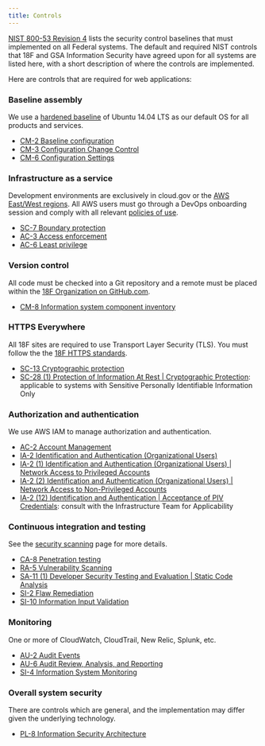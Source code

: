```yaml
---
title: Controls
---
```


[NIST 800-53 Revision 4](http://csrc.nist.gov/groups/SMA/fisma/controls.html) lists the security control baselines that must implemented on all Federal systems. The default and required NIST controls that 18F and GSA Information Security have agreed upon for all systems are listed here, with a short description of where the controls are implemented.

Here are controls that are required for web applications:

### Baseline assembly

We use a [hardened baseline](https://github.com/fisma-ready/ubuntu-lts) of Ubuntu 14.04 LTS as our default OS for all products and services.

* [CM-2 Baseline configuration](https://web.nvd.nist.gov/view/800-53/Rev4/control?controlName=CM-2)
* [CM-3 Configuration Change Control](https://web.nvd.nist.gov/view/800-53/Rev4/control?controlName=CM-3)
* [CM-6 Configuration Settings](https://web.nvd.nist.gov/view/800-53/Rev4/control?controlName=CM-6)

### Infrastructure as a service

Development environments are exclusively in cloud.gov or the [AWS East/West regions](https://18f.signin.aws.amazon.com/console). All AWS users must go through a DevOps onboarding session and comply with all relevant [policies of use](../../infrastructure/aws/).

* [SC-7 Boundary protection](https://web.nvd.nist.gov/view/800-53/Rev4/control?controlName=SC-7)
* [AC-3 Access enforcement](https://web.nvd.nist.gov/view/800-53/Rev4/control?controlName=AC-3)
* [AC-6 Least privilege](https://web.nvd.nist.gov/view/800-53/Rev4/control?controlName=AC-6)

### Version control

All code must be checked into a Git repository and a remote must be placed within the [18F Organization on GitHub.com](https://github.com/18F).

* [CM-8 Information system component inventory](https://web.nvd.nist.gov/view/800-53/Rev4/control?controlName=CM-8)

### HTTPS Everywhere

All 18F sites are required to use Transport Layer Security (TLS). You must follow the the [18F HTTPS standards](https://github.com/18F/https).

* [SC-13 Cryptographic protection](https://web.nvd.nist.gov/view/800-53/Rev4/control?controlName=SC-13)
* [SC-28 (1) Protection of Information At Rest &#124; Cryptographic Protection](https://web.nvd.nist.gov/view/800-53/Rev4/control?controlName=SC-28#enhancement-1): applicable to systems with Sensitive Personally Identifiable Information Only

### Authorization and authentication

We use AWS IAM to manage authorization and authentication.

* [AC-2 Account Management](https://web.nvd.nist.gov/view/800-53/Rev4/control?controlName=AC-2)
* [IA-2 Identification and Authentication (Organizational Users)](https://web.nvd.nist.gov/view/800-53/Rev4/control?controlName=IA-2)
* [IA-2 (1) Identification and Authentication (Organizational Users) &#124; Network Access to Privileged Accounts](https://web.nvd.nist.gov/view/800-53/Rev4/control?controlName=IA-2#enhancement-1)
* [IA-2 (2) Identification and Authentication (Organizational Users) &#124; Network Access to Non-Privileged Accounts](https://web.nvd.nist.gov/view/800-53/Rev4/control?controlName=IA-2#enhancement-2)
* [IA-2 (12) Identification and Authentication &#124; Acceptance of PIV Credentials](https://web.nvd.nist.gov/view/800-53/Rev4/control?controlName=IA-2#enhancement-12): consult with the Infrastructure Team for Applicability

### Continuous integration and testing

See the [security scanning](../../security/scanning/) page for more details.

* [CA-8 Penetration testing](https://web.nvd.nist.gov/view/800-53/Rev4/control?controlName=CA-8)
* [RA-5 Vulnerability Scanning](https://web.nvd.nist.gov/view/800-53/Rev4/control?controlName=RA-5)
* [SA-11 (1) Developer Security Testing and Evaluation &#124; Static Code Analysis](https://web.nvd.nist.gov/view/800-53/Rev4/control?controlName=SA-11#enhancement-1)
* [SI-2 Flaw Remediation](https://web.nvd.nist.gov/view/800-53/Rev4/control?controlName=SI-2)
* [SI-10 Information Input Validation](https://web.nvd.nist.gov/view/800-53/Rev4/control?controlName=SI-10)

### Monitoring

One or more of CloudWatch, CloudTrail, New Relic, Splunk, etc.

* [AU-2 Audit Events](https://web.nvd.nist.gov/view/800-53/Rev4/control?controlName=AU-2)
* [AU-6 Audit Review, Analysis, and Reporting](https://web.nvd.nist.gov/view/800-53/Rev4/control?controlName=AU-6)
* [SI-4 Information System Monitoring](https://web.nvd.nist.gov/view/800-53/Rev4/control?controlName=SI-4)

### Overall system security

There are controls which are general, and the implementation may differ given the underlying technology.

* [PL-8 Information Security Architecture](https://web.nvd.nist.gov/view/800-53/Rev4/control?controlName=PL-8)
